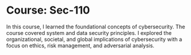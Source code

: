 # Course: Sec-110

In this course, I learned the foundational concepts of cybersecurity. The course covered system and data security principles. I explored the organizational, societal, and global implications of cybersecurity with a focus on ethics, risk management, and adversarial analysis.

